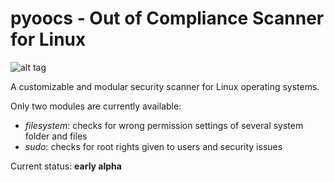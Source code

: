 # pyoocs - Out of Compliance Scanner for Linux

![alt tag](https://madrisan.files.wordpress.com/2015/09/pyoocs-logo.png)

A customizable and modular security scanner for Linux operating systems.

Only two modules are currently available:
* *filesystem*: checks for wrong permission settings of several system folder and files
* *sudo*: checks for root rights given to users and security issues

Current status: **early alpha**

